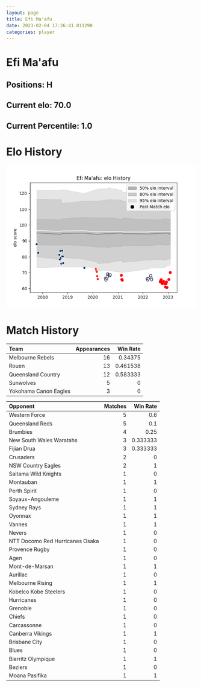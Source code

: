 ```yaml
---  
layout: page  
title: Efi Ma'afu  
date: 2023-02-04 17:26:41.811290  
categories: player  
---
```

# Efi Ma'afu

## Positions: H

## Current elo: 70.0

## Current Percentile: 1.0

# Elo History


![elo history](history_EfiMa'afu.png)
# Match History


| Team                  |   Appearances |   Win Rate |
|:----------------------|--------------:|-----------:|
| Melbourne Rebels      |            16 |   0.34375  |
| Rouen                 |            13 |   0.461538 |
| Queensland Country    |            12 |   0.583333 |
| Sunwolves             |             5 |   0        |
| Yokohama Canon Eagles |             3 |   0        |

| Opponent                        |   Matches |   Win Rate |
|:--------------------------------|----------:|-----------:|
| Western Force                   |         5 |   0.6      |
| Queensland Reds                 |         5 |   0.1      |
| Brumbies                        |         4 |   0.25     |
| New South Wales Waratahs        |         3 |   0.333333 |
| Fijian Drua                     |         3 |   0.333333 |
| Crusaders                       |         2 |   0        |
| NSW Country Eagles              |         2 |   1        |
| Saitama Wild Knights            |         1 |   0        |
| Montauban                       |         1 |   1        |
| Perth Spirit                    |         1 |   0        |
| Soyaux-Angouleme                |         1 |   1        |
| Sydney Rays                     |         1 |   1        |
| Oyonnax                         |         1 |   1        |
| Vannes                          |         1 |   1        |
| Nevers                          |         1 |   0        |
| NTT Docomo Red Hurricanes Osaka |         1 |   0        |
| Provence Rugby                  |         1 |   0        |
| Agen                            |         1 |   0        |
| Mont-de-Marsan                  |         1 |   1        |
| Aurillac                        |         1 |   0        |
| Melbourne Rising                |         1 |   1        |
| Kobelco Kobe Steelers           |         1 |   0        |
| Hurricanes                      |         1 |   0        |
| Grenoble                        |         1 |   0        |
| Chiefs                          |         1 |   0        |
| Carcassonne                     |         1 |   0        |
| Canberra Vikings                |         1 |   1        |
| Brisbane City                   |         1 |   0        |
| Blues                           |         1 |   0        |
| Biarritz Olympique              |         1 |   1        |
| Beziers                         |         1 |   0        |
| Moana Pasifika                  |         1 |   1        |